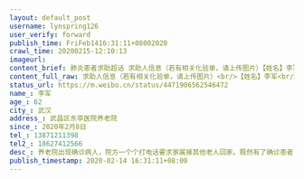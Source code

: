 ```yaml
---
layout: default_post
username: lynspring126
user_verify: forward
publish_time: FriFeb1416:31:11+08002020
crawl_time: 20200215-12:10:13
imageurl: 
content_brief: 肺炎患者求助超话 求助人信息（若有相关化验单，请上传图片）【姓名】李军【年龄】62【所在城市】武汉【所在小区、社区】武昌区东亭医院养老院【患病时间】2020年2月8日【联系方式】13871211398【其他紧急联系人】18627412566【病情描述】 养老院出现确诊病人，院方一个个打电话要求家属接 ...全文
content_full_raw: 求助人信息（若有相关化验单，请上传图片）<br/>【姓名】李军<br/>【年龄】62<br/>【所在城市】武汉<br/>【所在小区、社区】武昌区东亭医院养老院<br/>【患病时间】2020年2月8日<br/>【联系方式】13871211398<br/>【其他紧急联系人】18627412566<br/>【病情描述】养老院出现确诊病人，院方一个个打电话要求家属接其他老人回家。既然有了确诊患者，养老院其余老人、工作人员在没有任何防护的情况下，都属于密切接触者，养老院此种做法极其不负责任，相当于任由潜在病毒携带者散布到众多家庭、社区。武汉现在封城，且不说没有私家车的家庭根本无法完成接老人回家的要求，即使有车，把老人接回家去让更大一家子都变成密切接触者吗？！质疑养老院工作人员时，只得到一句生硬的答复：我只负责传达，其余的你们自己看着办。出现这种情况，作为家人的我们也万分揪心，希望政府能够安排好东亭养老院老人们后续的隔离生活，不要任由病毒感染到更多无辜的老人。
status_url: https://m.weibo.cn/status/4471906562546472
name_: 李军
age_: 62
city_: 武汉
address_: 武昌区东亭医院养老院
since_: 2020年2月8日
tel_: 13871211398
tel2_: 18627412566
desc_: 养老院出现确诊病人，院方一个个打电话要求家属接其他老人回家。既然有了确诊患者，养老院其余老人、工作人员在没有任何防护的情况下，都属于密切接触者，养老院此种做法极其不负责任，相当于任由潜在病毒携带者散布到众多家庭、社区。武汉现在封城，且不说没有私家车的家庭根本无法完成接老人回家的要求，即使有车，把老人接回家去让更大一家子都变成密切接触者吗？！质疑养老院工作人员时，只得到一句生硬的答复我只负责传达，其余的你们自己看着办。出现这种情况，作为家人的我们也万分揪心，希望政府能够安排好东亭养老院老人们后续的隔离生活，不要任由病毒感染到更多无辜的老人。
publish_timestamp: 2020-02-14 16:31:11+08:00
---
```

